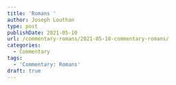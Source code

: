 ```yaml
---
title: 'Romans '
author: Joseph Louthan
type: post
publishDate: 2021-05-10
url: /commentary-romans/2021-05-10-commentary-romans/
categories:
  - Commentary
tags:
  - 'Commentary: Romans'
draft: true
---
```

